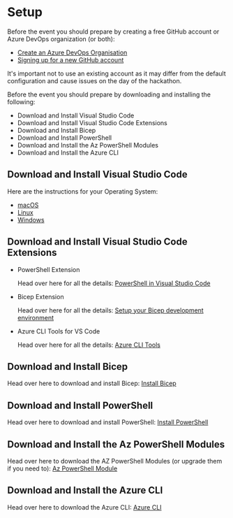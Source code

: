 # Setup

Before the event you should prepare by creating a free GitHub account or Azure DevOps organization (or both):
* [Create an Azure DevOps Organisation](https://docs.microsoft.com/azure/devops/organizations/accounts/create-organization?view=azure-devops)
* [Signing up for a new GitHub account](https://docs.github.com/get-started/signing-up-for-github/signing-up-for-a-new-github-account)

It's important not to use an existing account as it may differ from the default configuration and cause issues on the day of the hackathon. 

Before the event you should prepare by downloading and installing the following:

 * Download and Install Visual Studio Code
 * Download and Install Visual Studio Code Extensions
 * Download and Install Bicep
 * Download and Install PowerShell
 * Download and Install the Az PowerShell Modules
 * Download and Install the Azure CLI

## Download and Install Visual Studio Code
Here are the instructions for your Operating System:
 * [macOS](https://code.visualstudio.com/docs/setup/mac)
 * [Linux](https://code.visualstudio.com/docs/setup/linux)
 * [Windows](https://code.visualstudio.com/docs/setup/windows)

## Download and Install Visual Studio Code Extensions

* PowerShell Extension
 
  Head over here for all the details: [PowerShell in Visual Studio Code](https://code.visualstudio.com/docs/languages/powershell)
 
 * Bicep Extension
    
    Head over here for all the details: [Setup your Bicep development environment](https://github.com/Azure/bicep/blob/main/docs/installing.md#install-the-bicep-vs-code-extension)
    
* Azure CLI Tools for VS Code
  
  Head over here for all the details: [Azure CLI Tools](https://marketplace.visualstudio.com/items?itemName=ms-vscode.azurecli)
  
## Download and Install Bicep
  
Head over here to download and install Bicep: [Install Bicep](https://docs.microsoft.com/en-us/azure/azure-resource-manager/bicep/install#install-manually)
  
## Download and Install PowerShell
  
Head over here to download and install PowerShell: [Install PowerShell](https://docs.microsoft.com/en-us/powershell/scripting/install/installing-powershell?view=powershell-7.1)
  
## Download and Install the Az PowerShell Modules
  
Head over here to download the AZ PowerShell Modules (or upgrade them if you need to): [Az PowerShell Module](https://docs.microsoft.com/en-us/powershell/azure/install-az-ps?view=azps-6.4.0)
  
## Download and Install the Azure CLI
  
Head over here to download the Azure CLI: [Azure CLI](https://docs.microsoft.com/en-us/cli/azure/install-azure-cli)
